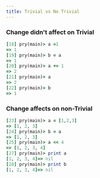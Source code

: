 ```yaml
---
title: Trivial vs No Trivial
---
```


### Change didn't affect on Trivial

```rb
[18] pry(main)> a =1
=> 1
[19] pry(main)> b = a
=> 1
[20] pry(main)> a += 1
=> 2
[21] pry(main)> a
=> 2
[22] pry(main)> b
=> 1
```

### Change affects on non-Trivial
```rb
[23] pry(main)> a = [1,2,3]
=> [1, 2, 3]
[24] pry(main)> b = a
=> [1, 2, 3]
[25] pry(main)> a << 4
=> [1, 2, 3, 4]
[27] pry(main)> print a
[1, 2, 3, 4]=> nil
[28] pry(main)> print b
[1, 2, 3, 4]=> nil
```
